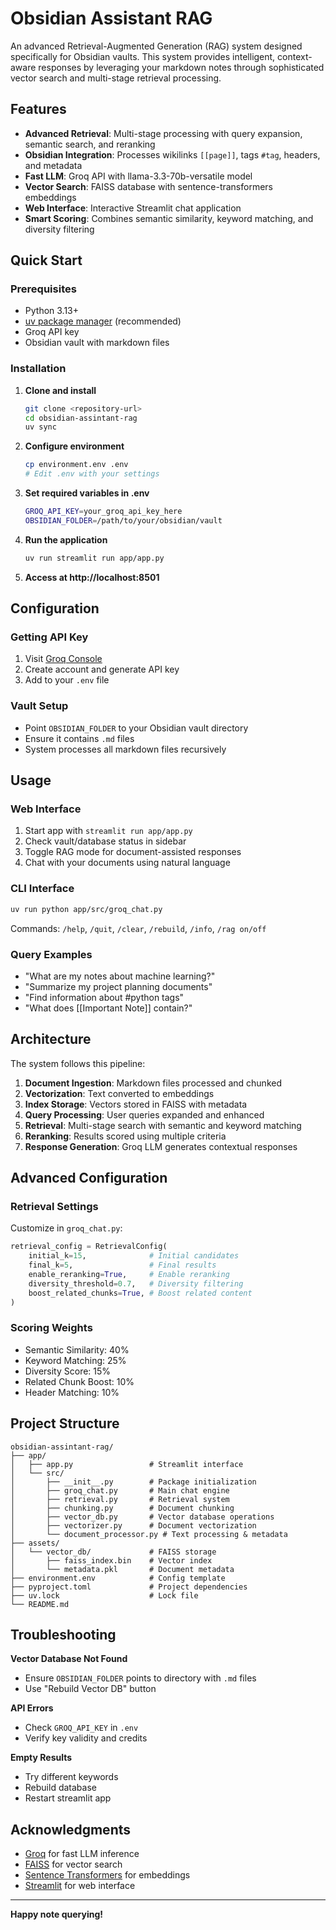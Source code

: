 # Obsidian Assistant RAG

An advanced Retrieval-Augmented Generation (RAG) system designed specifically for Obsidian vaults. This system provides intelligent, context-aware responses by leveraging your markdown notes through sophisticated vector search and multi-stage retrieval processing.

## Features

- **Advanced Retrieval**: Multi-stage processing with query expansion, semantic search, and reranking
- **Obsidian Integration**: Processes wikilinks `[[page]]`, tags `#tag`, headers, and metadata
- **Fast LLM**: Groq API with llama-3.3-70b-versatile model
- **Vector Search**: FAISS database with sentence-transformers embeddings
- **Web Interface**: Interactive Streamlit chat application
- **Smart Scoring**: Combines semantic similarity, keyword matching, and diversity filtering

## Quick Start

### Prerequisites
- Python 3.13+
- [uv package manager](https://github.com/astral-sh/uv) (recommended)
- Groq API key
- Obsidian vault with markdown files

### Installation

1. **Clone and install**
   ```bash
   git clone <repository-url>
   cd obsidian-assintant-rag
   uv sync
   ```

2. **Configure environment**
   ```bash
   cp environment.env .env
   # Edit .env with your settings
   ```

3. **Set required variables in .env**
   ```bash
   GROQ_API_KEY=your_groq_api_key_here
   OBSIDIAN_FOLDER=/path/to/your/obsidian/vault
   ```

4. **Run the application**
   ```bash
   uv run streamlit run app/app.py
   ```

5. **Access at http://localhost:8501**

## Configuration

### Getting API Key
1. Visit [Groq Console](https://console.groq.com/keys)
2. Create account and generate API key
3. Add to your `.env` file

### Vault Setup
- Point `OBSIDIAN_FOLDER` to your Obsidian vault directory
- Ensure it contains `.md` files
- System processes all markdown files recursively

## Usage

### Web Interface
1. Start app with `streamlit run app/app.py`
2. Check vault/database status in sidebar
3. Toggle RAG mode for document-assisted responses
4. Chat with your documents using natural language

### CLI Interface
```bash
uv run python app/src/groq_chat.py
```

Commands: `/help`, `/quit`, `/clear`, `/rebuild`, `/info`, `/rag on/off`

### Query Examples
- "What are my notes about machine learning?"
- "Summarize my project planning documents"
- "Find information about #python tags"
- "What does [[Important Note]] contain?"

## Architecture

The system follows this pipeline:
1. **Document Ingestion**: Markdown files processed and chunked
2. **Vectorization**: Text converted to embeddings
3. **Index Storage**: Vectors stored in FAISS with metadata
4. **Query Processing**: User queries expanded and enhanced
5. **Retrieval**: Multi-stage search with semantic and keyword matching
6. **Reranking**: Results scored using multiple criteria
7. **Response Generation**: Groq LLM generates contextual responses

## Advanced Configuration

### Retrieval Settings
Customize in `groq_chat.py`:
```python
retrieval_config = RetrievalConfig(
    initial_k=15,              # Initial candidates
    final_k=5,                 # Final results
    enable_reranking=True,     # Enable reranking
    diversity_threshold=0.7,   # Diversity filtering
    boost_related_chunks=True, # Boost related content
)
```

### Scoring Weights
- Semantic Similarity: 40%
- Keyword Matching: 25%
- Diversity Score: 15%
- Related Chunk Boost: 10%
- Header Matching: 10%

## Project Structure

```
obsidian-assintant-rag/
├── app/
│   ├── app.py                 # Streamlit interface
│   └── src/
│       ├── __init__.py        # Package initialization
│       ├── groq_chat.py       # Main chat engine
│       ├── retrieval.py       # Retrieval system
│       ├── chunking.py        # Document chunking
│       ├── vector_db.py       # Vector database operations
│       ├── vectorizer.py      # Document vectorization
│       └── document_processor.py # Text processing & metadata
├── assets/
│   └── vector_db/             # FAISS storage
│       ├── faiss_index.bin    # Vector index
│       └── metadata.pkl       # Document metadata
├── environment.env            # Config template
├── pyproject.toml             # Project dependencies
├── uv.lock                    # Lock file
└── README.md
```

## Troubleshooting

**Vector Database Not Found**
- Ensure `OBSIDIAN_FOLDER` points to directory with `.md` files
- Use "Rebuild Vector DB" button

**API Errors**
- Check `GROQ_API_KEY` in `.env`
- Verify key validity and credits

**Empty Results**
- Try different keywords
- Rebuild database
- Restart streamlit app

## Acknowledgments

- [Groq](https://groq.com/) for fast LLM inference
- [FAISS](https://github.com/facebookresearch/faiss) for vector search
- [Sentence Transformers](https://www.sbert.net/) for embeddings
- [Streamlit](https://streamlit.io/) for web interface

---

**Happy note querying!**
